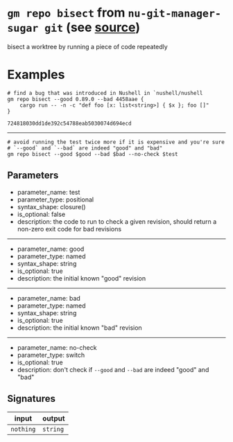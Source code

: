# `gm repo bisect` from `nu-git-manager-sugar git` (see [source](https://github.com/amtoine/nu-git-manager/blob/main/pkgs/nu-git-manager-sugar/nu-git-manager-sugar/git/mod.nu#L380))
bisect a worktree by running a piece of code repeatedly

# Examples
```nushell
# find a bug that was introduced in Nushell in `nushell/nushell
gm repo bisect --good 0.89.0 --bad 4458aae {
    cargo run -- -n -c "def foo [x: list<string>] { $x }; foo []"
}
```
```
724818030dd1de392c54788eab5030074d694ecd
```
---
```nushell
# avoid running the test twice more if it is expensive and you're sure
# `--good` and `--bad` are indeed "good" and "bad"
gm repo bisect --good $good --bad $bad --no-check $test
```

## Parameters
- parameter_name: test
- parameter_type: positional
- syntax_shape: closure()
- is_optional: false
- description: the code to run to check a given revision, should return a non-zero exit code for bad revisions
---
- parameter_name: good
- parameter_type: named
- syntax_shape: string
- is_optional: true
- description: the initial known "good" revision
---
- parameter_name: bad
- parameter_type: named
- syntax_shape: string
- is_optional: true
- description: the initial known "bad" revision
---
- parameter_name: no-check
- parameter_type: switch
- is_optional: true
- description: don't check if `--good` and `--bad` are indeed "good" and "bad"

## Signatures
| input     | output   |
| --------- | -------- |
| `nothing` | `string` |
